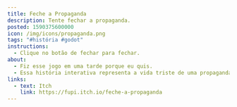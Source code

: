 ```yaml
---
title: Feche a Propaganda
description: Tente fechar a propaganda.
posted: 1590375600000
icon: /img/icons/propaganda.png
tags: "#história #godot"
instructions:
  - Clique no botão de fechar para fechar.
about:
  - Fiz esse jogo em uma tarde porque eu quis.
  - Essa história interativa representa a vida triste de uma propaganda na internet.
links:
  - text: Itch
    link: https://fupi.itch.io/feche-a-propaganda
---
```

<itch url="https://itch.io/embed-upload/2300461?color=2f2f2f"></itch>